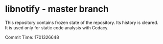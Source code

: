 # libnotify - master branch

This repository contains frozen state of the repository.
Its history is cleared. It is used only for static code
analysis with Codacy.

Commit Time: 1701326648